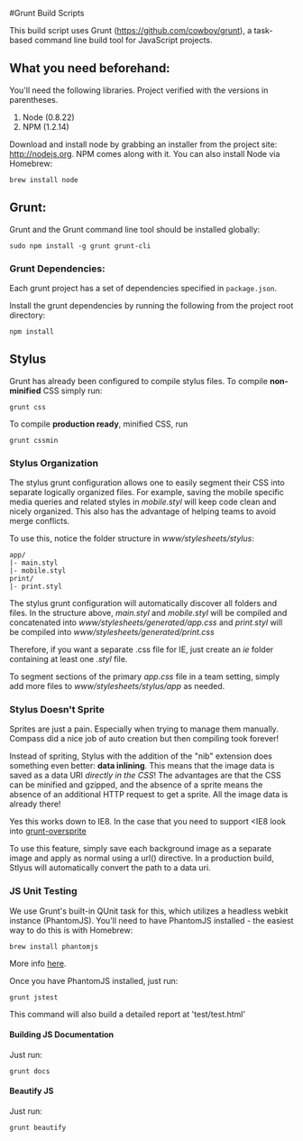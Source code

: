 #Grunt Build Scripts

This build script uses Grunt (<https://github.com/cowboy/grunt>), a task-based command line build tool for JavaScript projects.

##  What you need beforehand:

You'll need the following libraries. Project verified with the versions in parentheses.

1. Node (0.8.22)
2. NPM (1.2.14)

Download and install node by grabbing an installer from the project site: <http://nodejs.org>. NPM comes along with it. You can also install Node via Homebrew:

```brew install node```

## Grunt:

Grunt and the Grunt command line tool should be installed globally: 

```sudo npm install -g grunt grunt-cli```

### Grunt Dependencies:

Each grunt project has a set of dependencies specified in `package.json`.

Install the grunt dependencies by running the following from the project root directory:

```npm install```

## Stylus

Grunt has already been configured to compile stylus files. To compile **non-minified** CSS simply run:

```grunt css```

To compile **production ready**, minified CSS, run

```grunt cssmin```

### Stylus Organization

The stylus grunt configuration allows one to easily segment their CSS into separate logically organized files. For example, saving the mobile specific media queries and related styles in *mobile.styl* will keep code clean and nicely organized. This also has the advantage of helping teams to avoid merge conflicts.

To use this, notice the folder structure in *www/stylesheets/stylus*:

    app/
    |- main.styl
    |- mobile.styl
    print/
    |- print.styl

The stylus grunt configuration will automatically discover all folders and files. In the structure above, *main.styl* and *mobile.styl* will be compiled and concatenated into *www/stylesheets/generated/app.css* and *print.styl* will be compiled into *www/stylesheets/generated/print.css*

Therefore, if you want a separate .css file for IE, just create an *ie* folder containing at least one *.styl* file.

To segment sections of the primary *app.css* file in a team setting, simply add more files to *www/stylesheets/stylus/app* as needed.

### Stylus Doesn't Sprite

Sprites are just a pain. Especially when trying to manage them manually. Compass did a nice job of auto creation but then compiling took forever!

Instead of spriting, Stylus with the addition of the "nib" extension does something even better: **data inlining**. This means that the image data is saved as a data URI *directly in the CSS*! The advantages are that the CSS can be minified and gzipped, and the absence of a sprite means the absence of an additional HTTP request to get a sprite. All the image data is already there!

Yes this works down to IE8. In the case that you need to support <IE8 look into [grunt-oversprite](https://npmjs.org/package/grunt-oversprite)

To use this feature, simply save each background image as a separate image and apply as normal using a url() directive. In a production build, Stlyus will automatically convert the path to a data uri.

### JS Unit Testing

We use Grunt's built-in QUnit task for this, which utilizes a headless webkit instance (PhantomJS). You'll need to have PhantomJS installed - the easiest way to do this is with Homebrew:

```brew install phantomjs```

More info [here](http://code.google.com/p/phantomjs/wiki/Installation).

Once you have PhantomJS installed, just run:

```grunt jstest```

This command will also build a detailed report at 'test/test.html'

#### Building JS Documentation

Just run:

```grunt docs```

#### Beautify JS

Just run:

```grunt beautify```